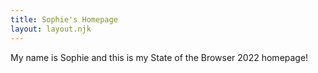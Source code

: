 ```yaml
---
title: Sophie's Homepage
layout: layout.njk
---
```


My name is Sophie and this is my State of the Browser 2022 homepage! 
